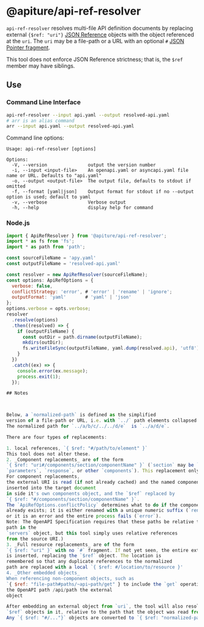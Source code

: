 # @apiture/api-ref-resolver

`api-ref-resolver` resolves multi-file API definition documents by replacing
external `{$ref: "uri"}` [JSON Reference](https://datatracker.ietf.org/doc/html/draft-pbryan-zyp-json-ref-03)
objects with the object referenced at the `uri`.
The `uri`
may be a file-path or a URL with an optional `#` [JSON Pointer fragment](https://datatracker.ietf.org/doc/html/draft-ietf-appsawg-json-pointer-04). 

This tool does not enforce JSON Reference strictness; that is, the `$ref` member may have siblings.

## Use

### Command Line Interface

```bash
api-ref-resolver --input api.yaml --output resolved-api.yaml
# arr is an alias command
arr --input api.yaml --output resolved-api.yaml
```

Command line options:

```text
Usage: api-ref-resolver [options]

Options:
  -V, --version               output the version number
  -i, --input <input-file>    An openapi.yaml or asyncapi.yaml file name or URL. Defaults to "api.yaml"
  -o, --output <output-file>  The output file, defaults to stdout if omitted
  -f, --format [yaml|json]    Output format for stdout if no --output option is used; default to yaml
  -v, --verbose               Verbose output
  -h, --help                  display help for command
```

### Node.js

```javascript
import { ApiRefResolver } from '@apiture/api-ref-resolver';
import * as fs from 'fs';
import * as path from 'path';

const sourceFileName = 'apy.yaml'
const outputFileName = 'resolved-api.yaml'

const resolver = new ApiRefResolver(sourceFileName);
const options: ApiRefOptions = {
  verbose: false,
  conflictStrategy: 'error', # 'error' | 'rename' | 'ignore';
  outputFormat: 'yaml'       # 'yaml' | 'json'
};
options.verbose = opts.verbose;
resolver
  .resolve(options)
  .then((resolved) => {
    if (outputFileName) {
      const outDir = path.dirname(outputFileName);
      mkdirs(outDir);
      fs.writeFileSync(outputFileName, yaml.dump(resolved.api), 'utf8');
    }
  })
  .catch((ex) => {
    console.error(ex.message);
    process.exit(1);
  });

## Notes



Below, a `normalized-path` is defined as the simplified
version of a file-path or URL, i.e. with `../` path elements collapsed.
The normalized path for `../a/b/c/../../d/e`  is `../a/d/e`.

There are four types of replacements:

1. local references, `{ $ref: "#/path/to/element" }`
This tool does not alter these.
2. _Component replacements_ are of the form
`{ $ref: "uri#/components/section/componentName" }` (`section` may be `schemas`,
`parameters`, `response`, or other `components`). This replacement only done for three levels; for longer JSON pointers, see #4 below.
For component replacements,
the external URI is read (if not already cached) and the named components
inserted into the target document
in side it's own components object, and the `$ref` replaced by
`{ $ref: "#/components/section/componentName" }`. 
The `ApiRefOptions.conflictPolicy` determines what to do if the component
already exists; it is either renamed with a unique numeric suffix (`rename`)
or it is an error and the entire process fails (`error`).
Note: The OpenAPI Specification requires that these paths be relative to the
path in the
`servers` object, but this tool simply uses relative references
from the source URI.)
3. _Full resource replacements_ are of the form
`{ $ref: "uri" }` with no `#` fragment. If not yet seen, the entire external file
is inserted, replacing the `$ref` object. The location is
remembered so that any duplicate references to the normalized
path are replaced with a local `{ $ref: #/location/to/resource }'
4. _Other embedded objects_
When referencing non-component objects, such as 
`{ $ref: "file-path#paths/~api~path/get" } to include the `get` operation at 
the OpenAPI path /api/path the external
object

After embedding an external object from `uri`, the tool will also resolve any
`$ref` objects in it, relative to the path that the object was read from.
Any `{ $ref: "#/..."}` objects are converted to `{ $ref: "normalized-path#/..."}`